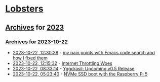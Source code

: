 # [Lobsters](../../../README.md)

## [Archives](../../index.md) for [2023](../index.md)

### [Archives](../../index.md) for [2023-10-22](index.md)

* [2023-10-22, 12:30:38](https://lobste.rs/s/bdnluz/my_pain_points_with_emacs_code_search_how_i) - [my pain points with Emacs code search and how I fixed them](https://sepi.me/emacs-ripgrep-workaround/)
* [2023-10-22, 12:15:32](https://lobste.rs/s/syvdve/internet_throttling_woes) - [Internet Throttling Woes](https://gabrielsimmer.com/blog/internet-throttling-woes)
* [2023-10-22, 08:33:14](https://lobste.rs/s/yar379/yggdrasil_upcoming_v0_5_release) - [Yggdrasil: Upcoming v0.5 Release](https://yggdrasil-network.github.io/2023/10/22/upcoming-v05-release.html)
* [2023-10-22, 05:23:40](https://lobste.rs/s/neatyz/nvme_ssd_boot_with_raspberry_pi_5) - [NVMe SSD boot with the Raspberry Pi 5](https://www.jeffgeerling.com/blog/2023/nvme-ssd-boot-raspberry-pi-5)
